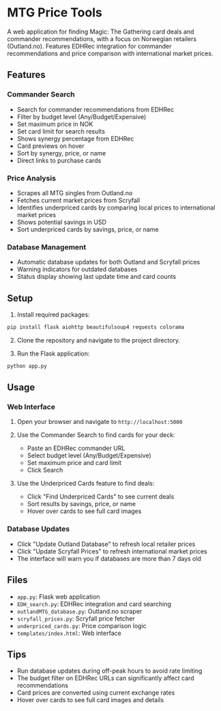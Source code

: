 # MTG Price Tools

A web application for finding Magic: The Gathering card deals and commander recommendations, with a focus on Norwegian retailers (Outland.no). Features EDHRec integration for commander recommendations and price comparison with international market prices.

## Features

### Commander Search
- Search for commander recommendations from EDHRec
- Filter by budget level (Any/Budget/Expensive)
- Set maximum price in NOK
- Set card limit for search results
- Shows synergy percentage from EDHRec
- Card previews on hover
- Sort by synergy, price, or name
- Direct links to purchase cards

### Price Analysis
- Scrapes all MTG singles from Outland.no
- Fetches current market prices from Scryfall
- Identifies underpriced cards by comparing local prices to international market prices
- Shows potential savings in USD
- Sort underpriced cards by savings, price, or name

### Database Management
- Automatic database updates for both Outland and Scryfall prices
- Warning indicators for outdated databases
- Status display showing last update time and card counts

## Setup

1. Install required packages:
```bash
pip install flask aiohttp beautifulsoup4 requests colorama
```

2. Clone the repository and navigate to the project directory.

3. Run the Flask application:
```bash
python app.py
```

## Usage

### Web Interface
1. Open your browser and navigate to `http://localhost:5000`
2. Use the Commander Search to find cards for your deck:
   - Paste an EDHRec commander URL
   - Select budget level (Any/Budget/Expensive)
   - Set maximum price and card limit
   - Click Search

3. Use the Underpriced Cards feature to find deals:
   - Click "Find Underpriced Cards" to see current deals
   - Sort results by savings, price, or name
   - Hover over cards to see full card images

### Database Updates
- Click "Update Outland Database" to refresh local retailer prices
- Click "Update Scryfall Prices" to refresh international market prices
- The interface will warn you if databases are more than 7 days old

## Files
- `app.py`: Flask web application
- `EDH_search.py`: EDHRec integration and card searching
- `outlandMTG_database.py`: Outland.no scraper
- `scryfall_prices.py`: Scryfall price fetcher
- `underpriced_cards.py`: Price comparison logic
- `templates/index.html`: Web interface

## Tips
- Run database updates during off-peak hours to avoid rate limiting
- The budget filter on EDHRec URLs can significantly affect card recommendations
- Card prices are converted using current exchange rates
- Hover over cards to see full card images and details